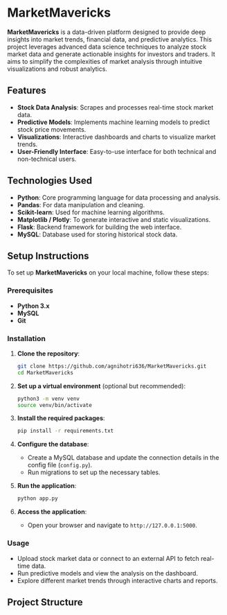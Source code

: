 # MarketMavericks

**MarketMavericks** is a data-driven platform designed to provide deep insights into market trends, financial data, and predictive analytics. This project leverages advanced data science techniques to analyze stock market data and generate actionable insights for investors and traders. It aims to simplify the complexities of market analysis through intuitive visualizations and robust analytics.

## Features

- **Stock Data Analysis**: Scrapes and processes real-time stock market data.
- **Predictive Models**: Implements machine learning models to predict stock price movements.
- **Visualizations**: Interactive dashboards and charts to visualize market trends.
- **User-Friendly Interface**: Easy-to-use interface for both technical and non-technical users.
  
## Technologies Used

- **Python**: Core programming language for data processing and analysis.
- **Pandas**: For data manipulation and cleaning.
- **Scikit-learn**: Used for machine learning algorithms.
- **Matplotlib / Plotly**: To generate interactive and static visualizations.
- **Flask**: Backend framework for building the web interface.
- **MySQL**: Database used for storing historical stock data.

## Setup Instructions

To set up **MarketMavericks** on your local machine, follow these steps:

### Prerequisites

- **Python 3.x**
- **MySQL**
- **Git**

### Installation

1. **Clone the repository**:
    ```bash
    git clone https://github.com/agnihotri636/MarketMavericks.git
    cd MarketMavericks
    ```

2. **Set up a virtual environment** (optional but recommended):
    ```bash
    python3 -m venv venv
    source venv/bin/activate
    ```

3. **Install the required packages**:
    ```bash
    pip install -r requirements.txt
    ```

4. **Configure the database**:
    - Create a MySQL database and update the connection details in the config file (`config.py`).
    - Run migrations to set up the necessary tables.

5. **Run the application**:
    ```bash
    python app.py
    ```

6. **Access the application**:
    - Open your browser and navigate to `http://127.0.0.1:5000`.

### Usage

- Upload stock market data or connect to an external API to fetch real-time data.
- Run predictive models and view the analysis on the dashboard.
- Explore different market trends through interactive charts and reports.

## Project Structure
